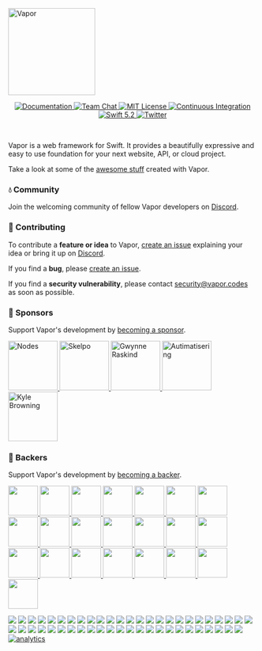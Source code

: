 <a href="https://discord.gg/vapor">
    <img 
	 src="https://user-images.githubusercontent.com/1342803/75634175-4876d680-5bd9-11ea-90d6-12c7b6a9ee3f.png" 
	 height="176" 
	 alt="Vapor" 
    >
</a>

<p align="center">
	<a href="https://docs.vapor.codes/4.0/">
        <img src="http://img.shields.io/badge/read_the-docs-2196f3.svg" alt="Documentation">
    </a>
    <a href="https://discord.gg/vapor">
        <img src="https://img.shields.io/discord/431917998102675485.svg" alt="Team Chat">
    </a>
    <a href="LICENSE">
        <img src="https://img.shields.io/badge/license-MIT-brightgreen.svg" alt="MIT License">
    </a>
    <a href="https://github.com/vapor/vapor/actions">
        <img src="https://github.com/vapor/vapor/workflows/test/badge.svg" alt="Continuous Integration">
    </a>
    <a href="https://swift.org">
        <img src="https://img.shields.io/badge/swift-5.2-brightgreen.svg" alt="Swift 5.2">
    </a>
    <a href="https://twitter.com/codevapor">
        <img src="https://img.shields.io/badge/twitter-codevapor-5AA9E7.svg" alt="Twitter">
    </a>
</p>

<br>

Vapor is a web framework for Swift. It provides a beautifully expressive and easy to use foundation for your next website, API, or cloud project.

Take a look at some of the [awesome stuff](https://github.com/Cellane/awesome-vapor) created with Vapor.

### 💧 Community

Join the welcoming community of fellow Vapor developers on [Discord](http://vapor.team).

### 🚀 Contributing

To contribute a **feature or idea** to Vapor, [create an issue](https://github.com/vapor/vapor/issues/new) explaining your idea or bring it up on [Discord](http://vapor.team).

If you find a **bug**, please [create an issue](https://github.com/vapor/vapor/issues/new). 

If you find a **security vulnerability**, please contact [security@vapor.codes](mailto:security@vapor.codes) as soon as possible.

### 💛 Sponsors

Support Vapor's development by [becoming a sponsor](https://github.com/users/tanner0101/sponsorship).

<a href="http://nodesagency.com">
    <img src="https://user-images.githubusercontent.com/1342803/66773716-a787b900-ee8d-11e9-83c2-54b3d8fce528.png" height="100px" alt="Nodes">
</a>
<a href="https://www.skelpo.com">
    <img src="https://user-images.githubusercontent.com/1342803/66773734-b2dae480-ee8d-11e9-81ca-2f20f4b0f55e.png" height="100px" alt="Skelpo">
</a>
<a href="https://github.com/gwynne">
    <img src="https://user-images.githubusercontent.com/1342803/70094097-c6820c00-15ef-11ea-899d-f4010ad65875.png" height="100px" alt="Gwynne Raskind">
</a>
<a href="https://github.com/autimatisering">
    <img src="https://user-images.githubusercontent.com/1342803/71133923-8ad36e80-21b9-11ea-836c-efa05b36a661.png" height="100px" alt="Autimatisering">
</a>
<a href="https://github.com/kylebrowning">
    <img src="https://user-images.githubusercontent.com/1342803/67107440-7ca5a980-f19a-11e9-8619-b029c96399f7.png" height="100px" alt="Kyle Browning">
</a>


### 💚 Backers
Support Vapor's development by [becoming a backer](https://github.com/users/tanner0101/sponsorship).

<a 
    data-amt="25" 
    data-since="10/15/19" 
    href="https://github.com/MrLotU">
    <img src="https://avatars3.githubusercontent.com/u/18392003?s=120" width="60px">
</a>
<a 
    data-amt="25" 
    data-since="10/20/19" 
    href="https://github.com/Yasumoto">
    <img src="https://avatars3.githubusercontent.com/u/48383?s=120" width="60px">
</a>
<a 
    data-amt="10" 
    data-since="10/14/19" 
    href="https://github.com/tkrajacic">
    <img src="https://avatars3.githubusercontent.com/u/873717?s=120" width="60px">
</a>
<a 
    data-amt="10" 
    data-since="10/14/19" 
    href="https://github.com/slashmo">
    <img src="https://avatars3.githubusercontent.com/u/16192401?s=120" width="60px">
</a>
<a 
    data-amt="10" 
    data-since="10/14/19" 
    href="https://github.com/ScottRobbins">
    <img src="https://avatars3.githubusercontent.com/u/6894359?s=120" width="60px">
</a>
<a 
    data-amt="10" 
    data-since="10/15/19" 
    href="https://github.com/ksmandersen">
    <img src="https://avatars3.githubusercontent.com/u/178181?s=120" width="60px">
</a>
<a 
    data-amt="10" 
    data-since="10/15/19" 
    href="https://github.com/twof">
    <img src="https://avatars3.githubusercontent.com/u/5561501?s=120" width="60px">
</a>
<a 
    data-amt="10" 
    data-since="10/21/19" 
    href="https://github.com/mikkelu">
    <img src="https://avatars3.githubusercontent.com/u/17051694?s=120" width="60px">
</a>
<a 
    data-amt="5" 
    data-since="10/15/19" 
    href="https://github.com/grundoon">
    <img src="https://avatars3.githubusercontent.com/u/876321?s=120" width="60px">
</a>
<a 
    data-amt="5" 
    data-since="10/17/19" 
    href="https://github.com/tylermrolfe">
    <img src="https://avatars3.githubusercontent.com/u/1797243?s=120" width="60px">
</a>
<a 
    data-amt="5" 
    data-since="10/17/19" 
    href="https://github.com/maartene">
    <img src="https://avatars3.githubusercontent.com/u/5150271?s=120" width="60px">
</a>
<a 
    data-amt="5" 
    data-since="10/23/19" 
    href="https://github.com/steve-h">
    <img src="https://avatars3.githubusercontent.com/u/1298089?s=120" width="60px">
</a>
<a 
    data-amt="5" 
    data-since="10/25/19" 
    href="https://github.com/SpencerCurtis">
    <img src="https://avatars3.githubusercontent.com/u/16965587?s=120" width="60px">
</a>
<a 
    data-amt="5" 
    data-since="10/25/19" 
    href="https://github.com/ezfe">
    <img src="https://avatars3.githubusercontent.com/u/1449259?s=120" width="60px">
</a>
<a 
    data-amt="5" 
    data-since="10/29/19" 
    href="https://github.com/Mordil">
    <img src="https://avatars3.githubusercontent.com/u/3506776?s=120" width="60px">
</a>
<a 
    data-amt="5" 
    data-since="11/09/19" 
    href="https://github.com/danielinoa">
    <img src="https://avatars3.githubusercontent.com/u/972877?s=120" width="60px">
</a>
<a 
    data-amt="5" 
    data-since="11/14/19" 
    href="https://github.com/patrykwas">
    <img src="https://avatars3.githubusercontent.com/u/39051168?s=120" width="60px">
</a>
<a 
    data-amt="5" 
    data-since="11/17/19" 
    href="https://github.com/MaherKSantina">
    <img src="https://avatars3.githubusercontent.com/u/24646608?s=120" width="60px">
</a>
<a 
    data-amt="5" 
    data-since="11/19/19" 
    href="https://github.com/shpakovski">
    <img src="https://avatars3.githubusercontent.com/u/163410?s=120" width="60px">
</a>
<a
    data-amt="5" 
    data-since="12/12/19" 
    href="https://github.com/jordanebelanger">
    <img src="https://avatars3.githubusercontent.com/u/1856085?s=120" width="60px">
</a>
<a
    data-amt="5" 
    data-since="04/07/20" 
    href="https://github.com/0xTim">
    <img src="https://avatars1.githubusercontent.com/u/9938337?s=120" width="60px">
</a>
<a
    data-amt="5" 
    data-since="04/07/20" 
    href="https://github.com/radude89">
    <img src="https://avatars0.githubusercontent.com/u/2872139?s=120" width="60px">
</a>

<a href="https://opencollective.com/vapor/backer/0/website" target="_blank"><img src="https://opencollective.com/vapor/backer/0/avatar.svg"></a>
<a href="https://opencollective.com/vapor/backer/1/website" target="_blank"><img src="https://opencollective.com/vapor/backer/1/avatar.svg"></a>
<a href="https://opencollective.com/vapor/backer/2/website" target="_blank"><img src="https://opencollective.com/vapor/backer/2/avatar.svg"></a>
<a href="https://opencollective.com/vapor/backer/3/website" target="_blank"><img src="https://opencollective.com/vapor/backer/3/avatar.svg"></a>
<a href="https://opencollective.com/vapor/backer/4/website" target="_blank"><img src="https://opencollective.com/vapor/backer/4/avatar.svg"></a>
<a href="https://opencollective.com/vapor/backer/5/website" target="_blank"><img src="https://opencollective.com/vapor/backer/5/avatar.svg"></a>
<a href="https://opencollective.com/vapor/backer/6/website" target="_blank"><img src="https://opencollective.com/vapor/backer/6/avatar.svg"></a>
<a href="https://opencollective.com/vapor/backer/7/website" target="_blank"><img src="https://opencollective.com/vapor/backer/7/avatar.svg"></a>
<a href="https://opencollective.com/vapor/backer/8/website" target="_blank"><img src="https://opencollective.com/vapor/backer/8/avatar.svg"></a>
<a href="https://opencollective.com/vapor/backer/9/website" target="_blank"><img src="https://opencollective.com/vapor/backer/9/avatar.svg"></a>
<a href="https://opencollective.com/vapor/backer/10/website" target="_blank"><img src="https://opencollective.com/vapor/backer/10/avatar.svg"></a>
<a href="https://opencollective.com/vapor/backer/11/website" target="_blank"><img src="https://opencollective.com/vapor/backer/11/avatar.svg"></a>
<a href="https://opencollective.com/vapor/backer/12/website" target="_blank"><img src="https://opencollective.com/vapor/backer/12/avatar.svg"></a>
<a href="https://opencollective.com/vapor/backer/13/website" target="_blank"><img src="https://opencollective.com/vapor/backer/13/avatar.svg"></a>
<a href="https://opencollective.com/vapor/backer/14/website" target="_blank"><img src="https://opencollective.com/vapor/backer/14/avatar.svg"></a>
<a href="https://opencollective.com/vapor/backer/15/website" target="_blank"><img src="https://opencollective.com/vapor/backer/15/avatar.svg"></a>
<a href="https://opencollective.com/vapor/backer/16/website" target="_blank"><img src="https://opencollective.com/vapor/backer/16/avatar.svg"></a>
<a href="https://opencollective.com/vapor/backer/17/website" target="_blank"><img src="https://opencollective.com/vapor/backer/17/avatar.svg"></a>
<a href="https://opencollective.com/vapor/backer/18/website" target="_blank"><img src="https://opencollective.com/vapor/backer/18/avatar.svg"></a>
<a href="https://opencollective.com/vapor/backer/19/website" target="_blank"><img src="https://opencollective.com/vapor/backer/19/avatar.svg"></a>
<a href="https://opencollective.com/vapor/backer/20/website" target="_blank"><img src="https://opencollective.com/vapor/backer/20/avatar.svg"></a>
<a href="https://opencollective.com/vapor/backer/21/website" target="_blank"><img src="https://opencollective.com/vapor/backer/21/avatar.svg"></a>
<a href="https://opencollective.com/vapor/backer/22/website" target="_blank"><img src="https://opencollective.com/vapor/backer/22/avatar.svg"></a>
<a href="https://opencollective.com/vapor/backer/23/website" target="_blank"><img src="https://opencollective.com/vapor/backer/23/avatar.svg"></a>
<a href="https://opencollective.com/vapor/backer/24/website" target="_blank"><img src="https://opencollective.com/vapor/backer/24/avatar.svg"></a>
<a href="https://opencollective.com/vapor/backer/25/website" target="_blank"><img src="https://opencollective.com/vapor/backer/25/avatar.svg"></a>
<a href="https://opencollective.com/vapor/backer/26/website" target="_blank"><img src="https://opencollective.com/vapor/backer/26/avatar.svg"></a>
<a href="https://opencollective.com/vapor/backer/27/website" target="_blank"><img src="https://opencollective.com/vapor/backer/27/avatar.svg"></a>
<a href="https://opencollective.com/vapor/backer/28/website" target="_blank"><img src="https://opencollective.com/vapor/backer/28/avatar.svg"></a>
<a href="https://opencollective.com/vapor/backer/29/website" target="_blank"><img src="https://opencollective.com/vapor/backer/29/avatar.svg"></a>
<a href="https://opencollective.com/vapor/backer/30/website" target="_blank"><img src="https://opencollective.com/vapor/backer/30/avatar.svg"></a>
<a href="https://opencollective.com/vapor/backer/31/website" target="_blank"><img src="https://opencollective.com/vapor/backer/31/avatar.svg"></a>
<a href="https://opencollective.com/vapor/backer/32/website" target="_blank"><img src="https://opencollective.com/vapor/backer/32/avatar.svg"></a>
<a href="https://opencollective.com/vapor/backer/33/website" target="_blank"><img src="https://opencollective.com/vapor/backer/33/avatar.svg"></a>
<a href="https://opencollective.com/vapor/backer/34/website" target="_blank"><img src="https://opencollective.com/vapor/backer/34/avatar.svg"></a>
<a href="https://opencollective.com/vapor/backer/35/website" target="_blank"><img src="https://opencollective.com/vapor/backer/35/avatar.svg"></a>
<a href="https://opencollective.com/vapor/backer/36/website" target="_blank"><img src="https://opencollective.com/vapor/backer/36/avatar.svg"></a>
<a href="https://opencollective.com/vapor/backer/37/website" target="_blank"><img src="https://opencollective.com/vapor/backer/37/avatar.svg"></a>
<a href="https://opencollective.com/vapor/backer/38/website" target="_blank"><img src="https://opencollective.com/vapor/backer/38/avatar.svg"></a>
<a href="https://opencollective.com/vapor/backer/39/website" target="_blank"><img src="https://opencollective.com/vapor/backer/39/avatar.svg"></a>
<a href="https://opencollective.com/vapor/backer/40/website" target="_blank"><img src="https://opencollective.com/vapor/backer/40/avatar.svg"></a>
<a href="https://opencollective.com/vapor/backer/41/website" target="_blank"><img src="https://opencollective.com/vapor/backer/41/avatar.svg"></a>
<a href="https://opencollective.com/vapor/backer/42/website" target="_blank"><img src="https://opencollective.com/vapor/backer/42/avatar.svg"></a>
<a href="https://opencollective.com/vapor/backer/43/website" target="_blank"><img src="https://opencollective.com/vapor/backer/43/avatar.svg"></a>
<a href="https://opencollective.com/vapor/backer/44/website" target="_blank"><img src="https://opencollective.com/vapor/backer/44/avatar.svg"></a>
<a href="https://opencollective.com/vapor/backer/45/website" target="_blank"><img src="https://opencollective.com/vapor/backer/45/avatar.svg"></a>
<a href="https://opencollective.com/vapor/backer/46/website" target="_blank"><img src="https://opencollective.com/vapor/backer/46/avatar.svg"></a>
<a href="https://opencollective.com/vapor/backer/47/website" target="_blank"><img src="https://opencollective.com/vapor/backer/47/avatar.svg"></a>
<a href="https://opencollective.com/vapor/backer/48/website" target="_blank"><img src="https://opencollective.com/vapor/backer/48/avatar.svg"></a>
[![analytics](http://www.google-analytics.com/collect?v=1&t=pageview&_s=1&dl=https%3A%2F%2Fgithub.com%2Fvapor%2Fvapor&_u=MAC~&cid=1757014354.1393964045&tid=UA-76177358-6)]()
